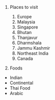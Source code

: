1. Places to visit
   1. Europe
   2. Malaysia
   3. Singapore
   4. Bhutan
   5. Thanjavur
   6. Dharmshala
   7. Jammu Kashmir
   8. Northeast India
   9. Canada
   
 2. Foods 
   * Indian
   * Continental
   * Thai Food
   * Arabic
